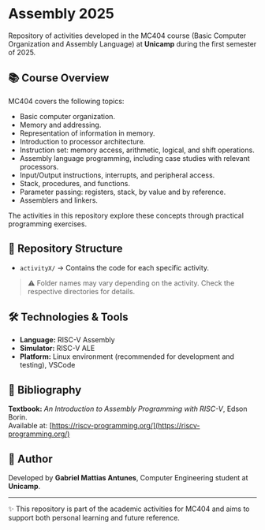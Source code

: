 # Assembly 2025

Repository of activities developed in the MC404 course (Basic Computer Organization and Assembly Language) at **Unicamp** during the first semester of 2025.

## 📚 Course Overview
MC404 covers the following topics:

- Basic computer organization.  
- Memory and addressing.  
- Representation of information in memory.  
- Introduction to processor architecture.  
- Instruction set: memory access, arithmetic, logical, and shift operations.  
- Assembly language programming, including case studies with relevant processors.  
- Input/Output instructions, interrupts, and peripheral access.  
- Stack, procedures, and functions.  
- Parameter passing: registers, stack, by value and by reference.  
- Assemblers and linkers.  

The activities in this repository explore these concepts through practical programming exercises.

## 📂 Repository Structure
- `activityX/` → Contains the code for each specific activity. 

> ⚠️ Folder names may vary depending on the activity. Check the respective directories for details.

## 🛠️ Technologies & Tools
- **Language:** RISC-V Assembly  
- **Simulator:** RISC-V ALE  
- **Platform:** Linux environment (recommended for development and testing), VSCode

## 📖 Bibliography
**Textbook:** *An Introduction to Assembly Programming with RISC-V*, Edson Borin.  
  Available at: [https://riscv-programming.org/](https://riscv-programming.org/)

## 📖 Author
Developed by **Gabriel Mattias Antunes**, Computer Engineering student at **Unicamp**.  

---
✨ This repository is part of the academic activities for MC404 and aims to support both personal learning and future reference.
